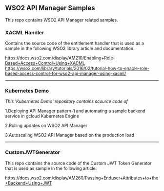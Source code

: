 ## WSO2 API Manager Samples

This repo contains WSO2 API Manager related samples.

### XACML Handler 
Contains the source code of the entitlement handler that is used as a sample in the following WSO2 library article and documentation.

https://docs.wso2.com/display/AM210/Enabling+Role-Based+Access+Control+Using+XACML
https://wso2.com/library/tutorials/2016/02/tutorial-how-to-enable-role-based-access-control-for-wso2-api-manager-using-xacml/


---
### Kubernetes Demo
*This 'Kubernetes Demo' repository contains scource code of*

1.Deploying API Manager pattern-1 and automating a sample backend service in gcloud Kubernetes Engine

2.Rolling updates on WSO2 API Manager

3.Autoscaling WSO2 API Manager based on the production load

---
### CustomJWTGenerator
This repo contains the source code of the Custom JWT Token Generator that is used as sample in the following article:

https://docs.wso2.com/display/AM260/Passing+Enduser+Attributes+to+the+Backend+Using+JWT




